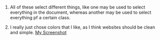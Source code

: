 1. All of these select different things, like one may be used to select
everything in the document, whereas another may be used to select everything
pf a certain class.

2. I really just chose colors that I like, as I think websites should be
clean and simple.
[My Screenshot](./images/screenshot.jpg)
